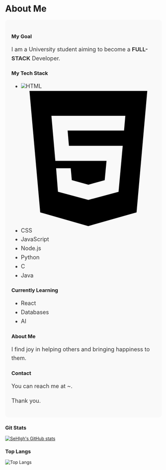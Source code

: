 <!---
SeHIgh/SeHIgh is a ✨ special ✨ repository because its `README.md` (this file) appears on your GitHub profile.
You can click the Preview link to take a look at your changes.
--->
<!---
<h1>
  👋 Hello~! I'm sehigh
</h1>
<p style = "font-size : 20px;">
  Let me introduce myself
</p>

<p>I am a university student aiming to become a **full-stack** developer.</p>
<p>💻 My current tech stack includes HTML, CSS, JavaScript, Node.js, Python, C, and Java.</p>
<p>🌱 I am also actively learning React, Databases, and AI.</p>
<p>😄 I find joy in helping others and bringing happiness to them.</p>
<p>📞 You can reach me at ~.</p>
<p>Thank you.🫶</p>
--->

# About Me

<div style="background-color: #f9f9f9; padding: 20px; border-radius: 10px;">

### My Goal
<p style="font-size: 18px; line-height: 1.6; color: #333;">
    I am a University student aiming to become a <strong>FULL-STACK</strong> Developer.
</p>

### My Tech Stack
<ul style="font-size: 18px; line-height: 1.6; color: #333;">
    <li><img src="https://img.shields.io/badge/텍스트-색상코드?style=flat-square&logo=로고이름&logoColor=로고색"/>HTML</li>
    <svg role="img" viewBox="0 0 24 24" xmlns="http://www.w3.org/2000/svg"><title>HTML5</title><path d="M1.5 0h21l-1.91 21.563L11.977 24l-8.564-2.438L1.5 0zm7.031 9.75l-.232-2.718 10.059.003.23-2.622L5.412 4.41l.698 8.01h9.126l-.326 3.426-2.91.804-2.955-.81-.188-2.11H6.248l.33 4.171L12 19.351l5.379-1.443.744-8.157H8.531z"/></svg>
    <li>CSS</li>
    <li>JavaScript</li>
    <li>Node.js</li>
    <li>Python</li>
    <li>C</li>
    <li>Java</li>
</ul>

### Currently Learning
<ul style="font-size: 18px; line-height: 1.6; color: #333;">
    <li>React</li>
    <li>Databases</li>
    <li>AI</li>
</ul>

### About Me
<p style="font-size: 18px; line-height: 1.6; color: #333;">
    I find joy in helping others and bringing happiness to them.
</p>

### Contact
<p style="font-size: 18px; line-height: 1.6; color: #333;">
    You can reach me at ~.
</p>

<p style="font-size: 18px; line-height: 1.6; color: #333;">
    Thank you.
</p>

</div>

### Git Stats
[![SeHIgh's GitHub stats](https://github-readme-stats.vercel.app/api?username=SeHIgh&hide=contribs,prs&show_icons=true&theme=graywhite)](https://github.com/SeHIgh/github-readme-stats)
### Top Langs
![Top Langs](https://github-readme-stats.vercel.app/api/top-langs/?username=SeHIgh&layout=compact&theme=graywhite)  
